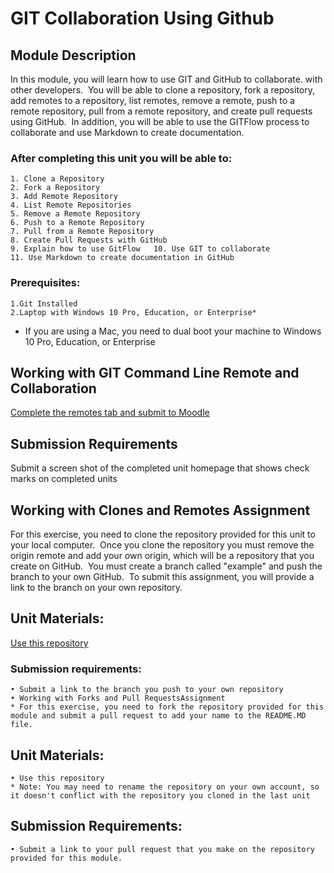 # GIT Collaboration Using Github 
## Module Description
In this module, you will learn how to use GIT and GitHub to collaborate. with other developers.  You will be able to clone a repository, fork a repository, add remotes to a repository, list remotes, remove a remote, push to a remote repository, pull from a remote repository, and create pull requests using GitHub.  In addition, you will be able to use the GITFlow process to collaborate and use Markdown to create documentation. 

### After completing this unit you will be able to:

	1. Clone a Repository
	2. Fork a Repository
	3. Add Remote Repository
	4. List Remote Repositories
	5. Remove a Remote Repository
	6. Push to a Remote Repository
	7. Pull from a Remote Repository
	8. Create Pull Requests with GitHub
	9. Explain how to use GitFlow 	10. Use GIT to collaborate
	11. Use Markdown to create documentation in GitHub

### Prerequisites:

	1.Git Installed
	2.Laptop with Windows 10 Pro, Education, or Enterprise* 
* If you are using a Mac, you need to dual boot your machine to Windows 10 Pro, Education, or Enterprise

## Working with GIT Command Line Remote and Collaboration
[Complete the remotes tab and submit to Moodle](https://learngitbranching.js.org/?locale=en_US)

## Submission Requirements
Submit a screen shot of the completed unit homepage that shows check marks on completed units

## Working with Clones and Remotes Assignment
For this exercise, you need to clone the repository provided for this unit to your local computer.  Once you clone the repository you must remove the origin remote and add your own origin, which will be a repository that you create on GitHub.  You must create a branch called "example" and push the branch to your own GitHub.  To submit this assignment, you will provide a link to the branch on your own repository.

## Unit Materials:
[Use this repository](https://github.com/dotgovsolutions/Git-Collaboration-Practice)
### Submission requirements:
	• Submit a link to the branch you push to your own repository 
	• Working with Forks and Pull RequestsAssignment
	* For this exercise, you need to fork the repository provided for this module and submit a pull request to add your name to the README.MD file.
##  Unit Materials:
	• Use this repository
	* Note: You may need to rename the repository on your own account, so it doesn't conflict with the repository you cloned in the last unit
## Submission Requirements:
	• Submit a link to your pull request that you make on the repository provided for this module.
